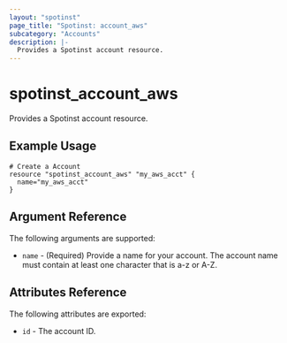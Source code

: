 ```yaml
---
layout: "spotinst"
page_title: "Spotinst: account_aws"
subcategory: "Accounts"
description: |-
  Provides a Spotinst account resource.
---
```


# spotinst\_account\_aws

Provides a Spotinst account resource.

## Example Usage

```hcl
# Create a Account
resource "spotinst_account_aws" "my_aws_acct" {
  name="my_aws_acct"
}
```

## Argument Reference

The following arguments are supported:

* `name` - (Required) Provide a name for your account. The account name must contain at least one character that is a-z or A-Z.

## Attributes Reference

The following attributes are exported:

* `id` - The account ID.
